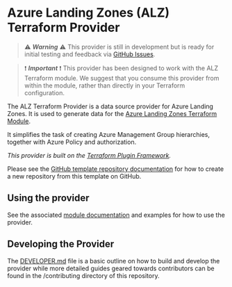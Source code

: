 # Azure Landing Zones (ALZ) Terraform Provider

> ⚠️ ***Warning*** ⚠️  This provider is still in development but is ready for initial testing and feedback via [GitHub Issues](https://github.com/Azure/terraform-provider-alz/issues).

> ❗ ***Important*** ❗ This provider has been designed to work with the ALZ Terraform module. We suggest that you consume this provider from within the module, rather than directly in your Terraform configuration.

The ALZ Terraform Provider is a data source provider for Azure Landing Zones.
It is used to generate data for the [Azure Landing Zones Terraform Module](https://github.com/Azure/terraform-azurerm-alz).

It simplifies the task of creating Azure Management Group hierarchies, together with Azure Policy and authorization.

*This provider is built on the [Terraform Plugin Framework](https://github.com/hashicorp/terraform-plugin-framework).*

Please see the [GitHub template repository documentation](https://help.github.com/en/github/creating-cloning-and-archiving-repositories/creating-a-repository-from-a-template) for how to create a new repository from this template on GitHub.

## Using the provider

See the associated [module documentation](https://github.com/Azure/terraform-azurerm-alz) and examples for how to use the provider.

## Developing the Provider

The [DEVELOPER.md](https://github.com/Azure/terraform-provider-alz/blob/main/DEVELOPER.md) file is a basic outline on how to build and develop the provider while more detailed guides geared towards contributors can be found in the /contributing directory of this repository.
